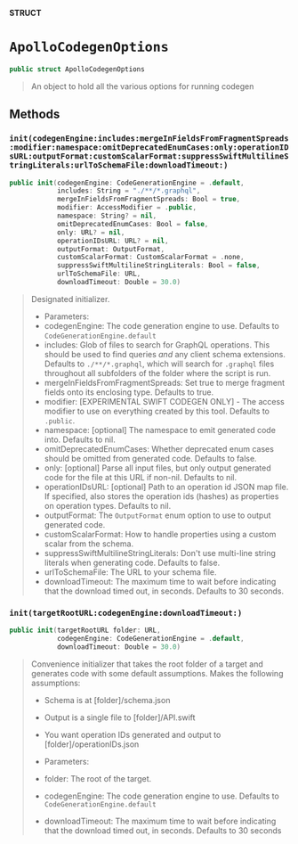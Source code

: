 **STRUCT**

# `ApolloCodegenOptions`

```swift
public struct ApolloCodegenOptions
```

> An object to hold all the various options for running codegen

## Methods
### `init(codegenEngine:includes:mergeInFieldsFromFragmentSpreads:modifier:namespace:omitDeprecatedEnumCases:only:operationIDsURL:outputFormat:customScalarFormat:suppressSwiftMultilineStringLiterals:urlToSchemaFile:downloadTimeout:)`

```swift
public init(codegenEngine: CodeGenerationEngine = .default,
            includes: String = "./**/*.graphql",
            mergeInFieldsFromFragmentSpreads: Bool = true,
            modifier: AccessModifier = .public,
            namespace: String? = nil,
            omitDeprecatedEnumCases: Bool = false,
            only: URL? = nil,
            operationIDsURL: URL? = nil,
            outputFormat: OutputFormat,
            customScalarFormat: CustomScalarFormat = .none,
            suppressSwiftMultilineStringLiterals: Bool = false,
            urlToSchemaFile: URL,
            downloadTimeout: Double = 30.0)
```

> Designated initializer.
>
> - Parameters:
>  - codegenEngine: The code generation engine to use. Defaults to `CodeGenerationEngine.default`
>  - includes: Glob of files to search for GraphQL operations. This should be used to find queries *and* any client schema extensions. Defaults to `./**/*.graphql`, which will search for `.graphql` files throughout all subfolders of the folder where the script is run.
>  - mergeInFieldsFromFragmentSpreads: Set true to merge fragment fields onto its enclosing type. Defaults to true.
>  - modifier: [EXPERIMENTAL SWIFT CODEGEN ONLY] - The access modifier to use on everything created by this tool. Defaults to `.public`.
>  - namespace: [optional] The namespace to emit generated code into. Defaults to nil.
>  - omitDeprecatedEnumCases: Whether deprecated enum cases should be omitted from generated code. Defaults to false.
>  - only: [optional] Parse all input files, but only output generated code for the file at this URL if non-nil. Defaults to nil.
>  - operationIDsURL: [optional] Path to an operation id JSON map file. If specified, also stores the operation ids (hashes) as properties on operation types. Defaults to nil.
>  - outputFormat: The `OutputFormat` enum option to use to output generated code.
>  - customScalarFormat: How to handle properties using a custom scalar from the schema.
>  - suppressSwiftMultilineStringLiterals: Don't use multi-line string literals when generating code. Defaults to false.
>  - urlToSchemaFile: The URL to your schema file.
>  - downloadTimeout: The maximum time to wait before indicating that the download timed out, in seconds. Defaults to 30 seconds.

### `init(targetRootURL:codegenEngine:downloadTimeout:)`

```swift
public init(targetRootURL folder: URL,
            codegenEngine: CodeGenerationEngine = .default,
            downloadTimeout: Double = 30.0)
```

> Convenience initializer that takes the root folder of a target and generates
> code with some default assumptions.
> Makes the following assumptions:
>   - Schema is at [folder]/schema.json
>   - Output is a single file to [folder]/API.swift
>   - You want operation IDs generated and output to [folder]/operationIDs.json
>
> - Parameters:
>  - folder: The root of the target.
>  - codegenEngine: The code generation engine to use. Defaults to `CodeGenerationEngine.default`
>  - downloadTimeout: The maximum time to wait before indicating that the download timed out, in seconds. Defaults to 30 seconds
